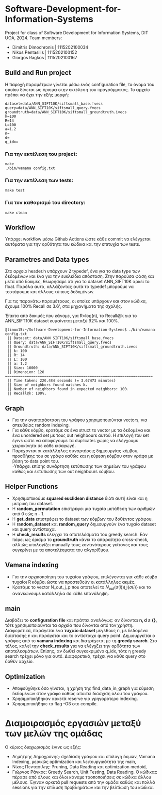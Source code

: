 # Software-Development-for-Information-Systems
Project for class of Software Development for Information Systems, DIT UOA, 2024.
Team members:
  - Dimitris Dimochronis | 1115202100034
  - Nikos Pentasilis | 1115202100152 
  - Giorgos Ragkos | 1115202100167

## Build and Run project
Η παροχή παραμέτρων γίνεται μέσω ενός configuration file, το όνομα του οποίου δίνεται ως όρισμα στην εκτέλεση του προγράμματος.
Το αρχείο πρέπει να έχει την εξής μορφή:
```
dataset=data/ANN_SIFT10K/siftsmall_base.fvecs
query=data/ANN_SIFT10K/siftsmall_query.fvecs
groundtruth=data/ANN_SIFT10K/siftsmall_groundtruth.ivecs
k=100
R=14
L=100
a=1.2
n=
d=
q_idx=
```
### Για την **εκτέλεση** του project:
  ```
  make
  ./bin/vamana config.txt
  ```
### Για την εκτέλεση των **tests**:
  ```
  make test
  ```
### Για τον **καθαρισμό** του directory:
  ```
  make clean
  ```

## Workflow
Υπάρχει workflow μέσω Github Actions ώστε κάθε commit να ελέγχεται αυτόματα για την ορθότητα του κώδικα και την επιτυχία των tests.

## Parametres and Data types
Στο αρχείο header.h υπάρχουν 2 typedef, ένα για το data type των δεδομένων και ένα για την ευκλείδια απόσταση.
Στην παρούσα φάση και μετά από δοκιμές, θεωρήσαμε ότι για το dataset ANN_SIFT10K αρκεί το float. Παρόλα αυτά, αλλάζοντας αυτά τα typedef μπορούμε να τεστάρουμε και άλλους τύπους δεδομένων.

Για τις παρακάτω παραμέτρους, οι οποίες υπάρχουν και στον κώδικα, έχουμε 100% Recall σε 3.6', στα μηχανήματα της σχολής.

Έπειτα από δοκιμές που κάναμε, για R>log(n), το Recall@k για το ANN_SIFT10K dataset κυμαίνεται μεταξύ 92% και 100%.
```
@linux15:~/Software-Development-for-Information-Systems$ ./bin/vamana config.txt
 || Dataset: data/ANN_SIFT10K/siftsmall_base.fvecs
 || Query: data/ANN_SIFT10K/siftsmall_query.fvecs
 || Groundtruth: data/ANN_SIFT10K/siftsmall_groundtruth.ivecs
 || k: 100
 || R: 14
 || L: 100
 || a: 1.2
 || Size: 10000
 || Dimension: 128
====================================================================
 || Time taken: 220.484 seconds (= 3.67473 minutes)
 || Size of neighbors found matches k.
 || Number of neighbors found in expected neighbors: 100.
 || Recall@k: 100%.
```

## Graph
- Για την αναπαράσταση του γράφου χρησιμοποιούνται vectors, για απευθείας random indexing.<br/>
- Για κάθε κόμβο, κρατάμε σε ένα struct το vector με τα δεδομένα και ένα unordered set με τους out neighbours αυτού. Η επιλογή του set 
  έγινε ώστε να αποφύγουμε τα duplicates χωρίς να ελέγχουμε χειροκίνητα σε κάθε εισαγωγή.<br/>
- Παρέχονται οι κατάλληλες συναρτήσεις δημιουργίας κόμβου, προσθήκης του σε γράφο καθώς και η εύρεση κόμβου στον γράφο με βάση το data 
  point του.<br/>
-Υπάρχει επίσης συνάρτηση εκτύπωσης των σημείων του γράφου καθώς και εκτύπωσης των out neighbours κόμβου.<br/>

## Helper Functions
- Χρησιμοποιούμε **squared euclidean distance** διότι αυτή είναι και η μετρική του dataset.
- Η **random_permutation** επιστρέφει μια τυχαία μετάθεση των αριθμών από 0 εώς n - 1.
- Η **get_data** επιστρέφει το dataset των κόμβων του δοθέντος γράφου.
- Η **random_dataset** και **random_query** δημιουργούν ένα τυχαίο dataset και query αντίστοιχα.
- Η **check_results** ελέγχει τα αποτελέσματα του greedy search. Εάν πάρει ως όρισμα το **groundtruth** κάνει το απαραίτητο cross-check, αλλιώς υπολογίζει manually τους κοντινότερους γείτονες και τους συγκρίνει με τα αποτελέσματα του αλγορίθμου.

## Vamana indexing
- Για την αρχικοποίηση του τυχαίου γράφου, επιλέγονται για κάθε κόμβο τυχαίοι R κόμβοι ώστε να προστεθούν οι κατάλληλες ακμές.
- Κρατάμε το vector N_out_j_p που αποτελεί το $N_{out}(\sigma (i)) \bigcup \{\sigma (i)\}$ και το ανανεώνουμε κατάλληλα σε κάθε 
  επανάληψη.

## main
Διαβάζει το **configuration file** και πράττει αναλόγως: αν δίνονται **n, d $\neq$ {}**, τότε χρησιμοποιούνται τα αρχεία που δίνονται από τον χρήστη. Διαφορετικά, παράγεται ένα **τυχαίο dataset** μεγέθους n, με δεδομένα διάστασης n και παράγεται και το αντίστοιχο query point. Δημιουργείται ο γράφος από το **vamana indexing** και διατρέχεται με τη **greedy search**. Στο τέλος, καλεί την **check_results** για να ελέγχξει την ορθότητα των αποτελεσμάτων. Επίσης, αν δωθεί συγκεκριμένο q_idx, τότε η greedy search τρέχει μόνο για αυτό. Διαφορετικά, τρέχει για κάθε query στο δοθέν αρχείο.

## Optimization
- Αποφεύχθηκε όσο γίνεται, η χρήση της find_data_in_graph για εύρεση δεδομένων στον γράφο καθώς απαιτεί διάσχιση όλου του γράφου.
- Χρησιμοποιήθηκαν αρκετά reserve για γρηγορότερο indexing.
- Χρησιμοποιήθηκε το flag -O3 στο compile.

# Διαμοιρασμός εργασιών μεταξύ των μελών της ομάδας
Ο κύριος διαχωρισμός έγινε ως εξής:
- Δημήτρης Δημοχρόνης: σχεδίαση γράφου και επιλογή δομών, Vamana Indexing, μερικώς optimization και λειτουργικότητα της main,
- Νίκος Πεντασίλης: Pruning, Data Reading και optimization medoid,
- Γιώργος Ράγκος: Greedy Search, Unit Testing, Data Reading.
Ο κώδικας πέρασε από όλους και όλοι κάναμε τροποποιήσεις σε κώδικα άλλου μέλους.
Έγιναν αρκετά pull requests από την ομάδα καθώς και πολλά sessions για την επίλυση προβλημάτων και την βελτίωση του κώδικα.
